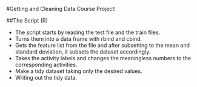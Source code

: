 #Getting and Cleaning Data Course Project!

##The Script (R)
* The script starts by reading the test file and the train files.
* Turns them into a data frame with rbind and cbind.
* Gets the feature list from the file and after subsetting to the mean and standard deviation, it subsets the dataset accordingly.
* Takes the activity labels and changes the meaningless numbers to the corresponding activities.
* Make a tidy dataset taking only the desired values.
* Writing out the tidy data.